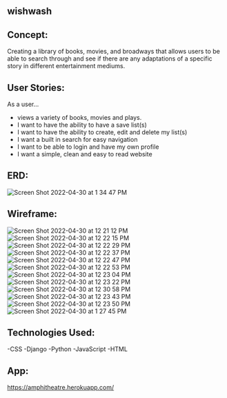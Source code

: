 ## wishwash

## Concept:
  Creating a library of books, movies, and broadways that allows users to be able to search through and see if there are any adaptations of a specific story in different entertainment mediums.
## User Stories:
  As a user...
  - views a variety of books, movies and plays.
  - I want to have the ability to have a save list(s)
  - I want to have the ability to create, edit and delete my list(s)
  - I want a built in search for easy navigation
  - I want to be able to login and have my own profile
  - I want a simple, clean and easy to read website 
  
 ## ERD:
![Screen Shot 2022-04-30 at 1 34 47 PM](https://user-images.githubusercontent.com/93102224/166121769-540cde05-4c99-4be0-b4a0-22fcf1f57de4.png)

 ## Wireframe:
 ![Screen Shot 2022-04-30 at 12 21 12 PM](https://user-images.githubusercontent.com/94028875/166119912-f87c95e8-7862-41a4-a886-a55be5c6882b.png)
![Screen Shot 2022-04-30 at 12 22 15 PM](https://user-images.githubusercontent.com/94028875/166119915-de50704b-6601-48ea-8ba0-23a965d13324.png)
![Screen Shot 2022-04-30 at 12 22 29 PM](https://user-images.githubusercontent.com/94028875/166119918-9bdc76be-7ba0-485f-ada0-c3cbaf26a306.png)
![Screen Shot 2022-04-30 at 12 22 37 PM](https://user-images.githubusercontent.com/94028875/166119921-07ac4b3f-a5c9-4a44-b58e-b0afa03c7016.png)
![Screen Shot 2022-04-30 at 12 22 47 PM](https://user-images.githubusercontent.com/94028875/166119923-c300bd15-f66f-4333-b81d-1187145c558e.png)
![Screen Shot 2022-04-30 at 12 22 53 PM](https://user-images.githubusercontent.com/94028875/166119924-560d65ca-c2a5-4b33-a7b4-95772173ea7b.png)
![Screen Shot 2022-04-30 at 12 23 04 PM](https://user-images.githubusercontent.com/94028875/166119929-68250bfa-eb2d-4669-9fe1-956914f10f62.png)
![Screen Shot 2022-04-30 at 12 23 22 PM](https://user-images.githubusercontent.com/94028875/166119931-dfa9e5bd-2a30-496a-ac2f-0cd9eedacf86.png)
![Screen Shot 2022-04-30 at 12 30 58 PM](https://user-images.githubusercontent.com/94028875/166120049-8aeda335-4eb7-49ef-a505-4f8aab5eb1c7.png)
![Screen Shot 2022-04-30 at 12 23 43 PM](https://user-images.githubusercontent.com/94028875/166119937-de13e974-5a28-49c7-9ad7-8aa3d6a99809.png)
![Screen Shot 2022-04-30 at 12 23 50 PM](https://user-images.githubusercontent.com/94028875/166119943-ade5102e-84c1-4b58-ad03-66da8a2eba7f.png)
![Screen Shot 2022-04-30 at 1 27 45 PM](https://user-images.githubusercontent.com/94028875/166121588-722c9fa7-812a-4211-a043-545d03101225.png)

## Technologies Used: 
-CSS
-Django
-Python
-JavaScript
-HTML

## App:
https://amphitheatre.herokuapp.com/
